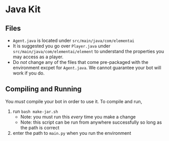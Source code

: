 # Java Kit

## Files
- `Agent.java` is located under `src/main/java/com/elementai`
- It is suggested you go over `Player.java` under `src/main/java/com/elementai/element` to understand the properties you may access as a player.
- Do *not* change any of the files that come pre-packaged with the environment excpet for `Agent.java`. We cannot guarantee your bot will work if you do.

## Compiling and Running

You *must* compile your bot in order to use it. To compile and run,
1. run `bash make-jar.sh`
   - Note: you must run this *every* time you make a change
   - Note: this script can be run from anywhere successfully so long as the path is correct
2. enter the path to `main.py` when you run the environment